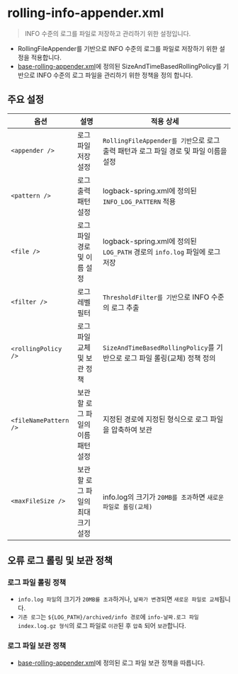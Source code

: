 # rolling-info-appender.xml

> INFO 수준의 로그를 파일로 저장하고 관리하기 위한 설정입니다.

- RollingFileAppender를 기반으로 INFO 수준의 로그를 파일로 저장하기 위한 설정을 적용합니다.
- [base-rolling-appender.xml](base-rolling-appender.md)에 정의된 SizeAndTimeBasedRollingPolicy를 기반으로 INFO 수준의 로그 파일을 관리하기 위한 정책을 정의 합니다.

## 주요 설정

| 옵션                    | 설명                  | 적용 상세                                                       |
|-----------------------|---------------------|-------------------------------------------------------------|
| `<appender />`        | 로그 파일 저장 설정         | `RollingFileAppender를 기반`으로 로그 출력 패턴과 로그 파일 경로 및 파일 이름을 설정  |
| `<pattern />`         | 로그 출력 패턴 설정         | logback-spring.xml에 정의된 `INFO_LOG_PATTERN` 적용               |
| `<file />`            | 로그 파일 경로 및 이름 설정    | logback-spring.xml에 정의된 `LOG_PATH` 경로의 `info.log` 파일에 로그 저장 |
| `<filter />`          | 로그 레벨 필터            | `ThresholdFilter를 기반`으로 INFO 수준의 로그 추출                      |
| `<rollingPolicy />`   | 로그 파일 교체 및 보관 정책    | `SizeAndTimeBasedRollingPolicy`를 기반으로 로그 파일 롤링(교체) 정책 정의    |
| `<fileNamePattern />` | 보관할 로그 파일의 이름 패턴 설정 | 지정된 경로에 지정된 형식으로 로그 파일을 압축하여 보관                             |
| `<maxFileSize />`     | 보관할 로그 파일의 최대 크기 설정 | info.log의 크기가 `20MB를 초과`하면 `새로운 파일로 롤링(교체)`	                |

## 오류 로그 롤링 및 보관 정책

### 로그 파일 롤링 정책

- `info.log 파일`의 크기가 `20MB를 초과`하거나, `날짜가 변경`되면 `새로운 파일로 교체`됩니다.
- `기존 로그`는 `${LOG_PATH}/archived/info 경로`에 `info-날짜.로그 파일 index.log.gz 형식`의 로그 파일로 `이관`된 후 `압축` 되어 `보관`합니다.

### 로그 파일 보관 정책

- [base-rolling-appender.xml](base-rolling-appender.md)에 정의된 로그 파일 보관 정책을 따릅니다.
